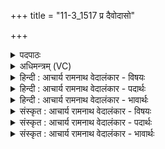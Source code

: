 +++
title = "11-3_1517 प्र दैवोदासो"

+++
<details><summary>पदपाठः</summary>

प्र꣢। दै꣡वो꣢꣯दासः। दै꣡वः꣢꣯। दा꣣सः। अग्निः꣢। दे꣣वः꣢। इ꣡न्द्रः꣢꣯। न। म꣣ज्म꣡ना꣢। अ꣡नु꣢꣯। मा꣣त꣡र꣢म्। पृ꣣थिवी꣢म्। वि। वा꣣वृते। तस्थौ꣣। ना꣡क꣢꣯स्य। श꣡र्म꣢꣯णि। १५१७।
</details>

<details><summary>अधिमन्त्रम् (VC)</summary>

- अग्निः
- सौभरि: काण्व:
- बृहती
- मध्यमः
</details>

<details><summary>हिन्दी : आचार्य रामनाथ वेदालंकार - विषयः</summary>

तृतीय ऋचा की पूर्वार्चिक में ५१ क्रमाङ्क पर परमात्मा की महिमा के विषय में व्याख्या की गयी थी। यहाँ परमात्मा और राजा दोनों का विषय कहते हैं।
</details>

<details><summary>हिन्दी : आचार्य रामनाथ वेदालंकार - पदार्थः</summary>

पदार्थान्वय -  (दैवोदासः) आनन्द का दाता, (देवः) प्रकाशक (अग्निः) अग्रनायक जगदीश्वर वा राजा (इन्द्रः न) सूर्य के समान (मज्मना) बल से (मातरं पृथिवीम्) माता के समान पालन करनेवाली भूमि को (अनु विवावृते) अनुकूलता से पालता है और (नाकस्य) सुख की (शर्मणि) रक्षा में (तस्थौ) उद्यत रहता है ॥३॥ यहाँ उपमालङ्कार है ॥३॥
</details>

<details><summary>हिन्दी : आचार्य रामनाथ वेदालंकार - भावार्थः</summary>

भावार्थ -  जैसे जगदीश्वर प्रजाओं को योगक्षेम प्रदान करता है और भूमि का पालन करता है,वैसे ही राजा भी करे ॥३॥
</details>

<details><summary>संस्कृत : आचार्य रामनाथ वेदालंकार - विषयः</summary>

तृतीया ऋक् पूर्वार्चिके ५१ क्रमाङ्के परमात्मविषये व्याख्याता। अत्र परमात्मनृपत्योरुभयोर्विषय उच्यते।
</details>

<details><summary>संस्कृत : आचार्य रामनाथ वेदालंकार - पदार्थः</summary>

पदार्थान्वय -  (दैवोदासः) दासति ददातीति दासः। दिवः आनन्दस्य दासः दाता दिवोदासः, स एव दैवोदासः। [दासतिः ददातिकर्मा। निघं० ३।२०। दीव्यतिरत्र मोदार्थः स्वार्थिकस्तद्धितप्रत्ययः।] (देवः) प्रकाशकः (अग्निः) अग्रनायकः जगदीश्वरो नृपतिर्वा (इन्द्रः न) सूर्यः इव (मज्मना) बलेन (मातरं पृथिवीम्) मातृवत् पालयित्रीं भूमिम् (अनु वि वावृते) अनुकूलतया पालयति, किञ्च (नाकस्य) सुखस्य (शर्मणि) रक्षणे (तस्थौ) तिष्ठति ॥३॥ अत्रोपमालङ्कारः ॥३॥
</details>

<details><summary>संस्कृत : आचार्य रामनाथ वेदालंकार - भावार्थः</summary>

भावार्थ -  यथा जगदीश्वरः प्रजाभ्यो योगक्षेमं प्रयच्छति भूमिं च पालयति,तथैव नृपतिरपि कुर्यात् ॥३॥
</details>
